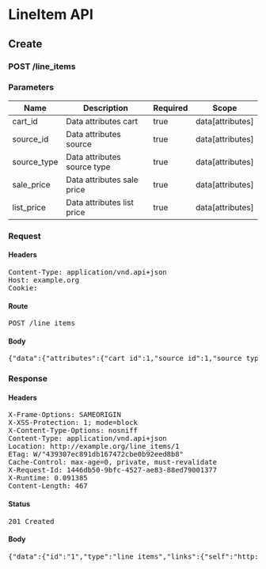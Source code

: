 # LineItem API

## Create

### POST /line_items

### Parameters

| Name | Description | Required | Scope |
|------|-------------|----------|-------|
| cart_id | Data attributes cart | true | data[attributes] |
| source_id | Data attributes source | true | data[attributes] |
| source_type | Data attributes source type | true | data[attributes] |
| sale_price | Data attributes sale price | true | data[attributes] |
| list_price | Data attributes list price | true | data[attributes] |

### Request

#### Headers

<pre>Content-Type: application/vnd.api+json
Host: example.org
Cookie: </pre>

#### Route

<pre>POST /line_items</pre>

#### Body

<pre>{"data":{"attributes":{"cart_id":1,"source_id":1,"source_type":"Item","sale_price":1.0,"list_price":1.0},"type":"line_items"}}</pre>

### Response

#### Headers

<pre>X-Frame-Options: SAMEORIGIN
X-XSS-Protection: 1; mode=block
X-Content-Type-Options: nosniff
Content-Type: application/vnd.api+json
Location: http://example.org/line_items/1
ETag: W/&quot;439307ec891db167472cbe0b92eed8b8&quot;
Cache-Control: max-age=0, private, must-revalidate
X-Request-Id: 1446db50-9bfc-4527-ae83-88ed79001377
X-Runtime: 0.091385
Content-Length: 467</pre>

#### Status

<pre>201 Created</pre>

#### Body

<pre>{"data":{"id":"1","type":"line_items","links":{"self":"http://example.org/line_items/1"},"attributes":{"cart_id":1,"sale_price":"1.0","list_price":"1.0","quantity":null,"created_at":"2017-09-25T22:11:02.652Z","updated_at":"2017-09-25T22:11:02.652Z","source_id":1,"source_type":"Item","source_sku":"IMASKU","options":{}},"relationships":{"cart":{"links":{"self":"http://example.org/line_items/1/relationships/cart","related":"http://example.org/line_items/1/cart"}}}}}</pre>
